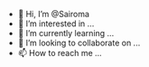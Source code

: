 - 👋 Hi, I’m @Sairoma
- 👀 I’m interested in ...
- 🌱 I’m currently learning ...
- 💞️ I’m looking to collaborate on ...
- 📫 How to reach me ...

<!---
Sairoma/Sairoma is a ✨ special ✨ repository because its `README.md` (this file) appears on your GitHub profile.
You can click the Preview link to take a look at your changes.
--->

